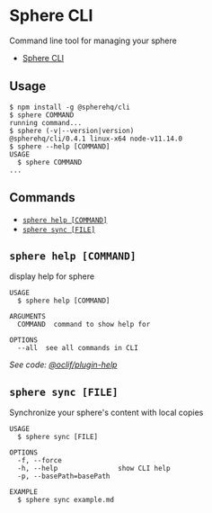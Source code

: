 # Sphere CLI

Command line tool for managing your sphere

<!-- toc -->
* [Sphere CLI](#sphere-cli)
<!-- tocstop -->

## Usage

<!-- usage -->
```sh-session
$ npm install -g @spherehq/cli
$ sphere COMMAND
running command...
$ sphere (-v|--version|version)
@spherehq/cli/0.4.1 linux-x64 node-v11.14.0
$ sphere --help [COMMAND]
USAGE
  $ sphere COMMAND
...
```
<!-- usagestop -->

## Commands

<!-- commands -->
* [`sphere help [COMMAND]`](#sphere-help-command)
* [`sphere sync [FILE]`](#sphere-sync-file)

## `sphere help [COMMAND]`

display help for sphere

```
USAGE
  $ sphere help [COMMAND]

ARGUMENTS
  COMMAND  command to show help for

OPTIONS
  --all  see all commands in CLI
```

_See code: [@oclif/plugin-help](https://github.com/oclif/plugin-help/blob/v2.1.6/src/commands/help.ts)_

## `sphere sync [FILE]`

Synchronize your sphere's content with local copies

```
USAGE
  $ sphere sync [FILE]

OPTIONS
  -f, --force
  -h, --help               show CLI help
  -p, --basePath=basePath

EXAMPLE
  $ sphere sync example.md
```
<!-- commandsstop -->
